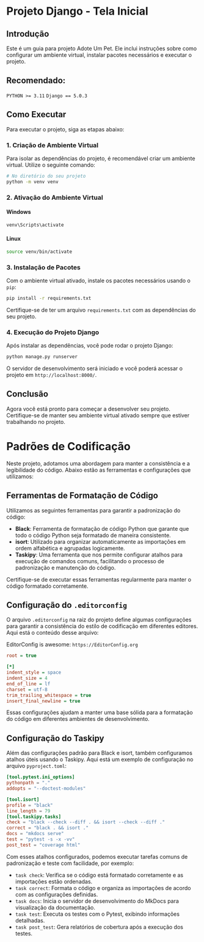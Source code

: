 # Projeto Django - Tela Inicial

## Introdução
Este é um guia para  projeto Adote Um Pet. Ele inclui instruções sobre como configurar um ambiente virtual, instalar pacotes necessários e executar o projeto.

## Recomendado:
`PYTHON >= 3.11`
`Django == 5.0.3`

## Como Executar
Para executar o projeto, siga as etapas abaixo:

### 1. Criação de Ambiente Virtual
Para isolar as dependências do projeto, é recomendável criar um ambiente virtual. Utilize o seguinte comando:

```bash
# No diretório do seu projeto
python -m venv venv
```

### 2. Ativação do Ambiente Virtual
#### Windows
```bash
venv\Scripts\activate
```

#### Linux
```bash
source venv/bin/activate
```

### 3. Instalação de Pacotes
Com o ambiente virtual ativado, instale os pacotes necessários usando o `pip`:

```bash
pip install -r requirements.txt
```

Certifique-se de ter um arquivo `requirements.txt` com as dependências do seu projeto.

### 4. Execução do Projeto Django
Após instalar as dependências, você pode rodar o projeto Django:

```bash
python manage.py runserver
```

O servidor de desenvolvimento será iniciado e você poderá acessar o projeto em `http://localhost:8000/`.

## Conclusão
Agora você está pronto para começar a desenvolver seu projeto.
Certifique-se de manter seu ambiente virtual ativado sempre que estiver trabalhando no projeto.



# Padrões de Codificação

Neste projeto, adotamos uma abordagem  para manter a consistência e a legibilidade do código. Abaixo estão as ferramentas e configurações que utilizamos:

## Ferramentas de Formatação de Código

Utilizamos as seguintes ferramentas para garantir a padronização do código:

- **Black**: Ferramenta de formatação de código Python que garante que todo o código Python seja formatado de maneira consistente.
- **isort**: Utilizado para organizar automaticamente as importações em ordem alfabética e agrupadas logicamente.
- **Taskipy**: Uma ferramenta que nos permite configurar atalhos para execução de comandos comuns, facilitando o processo de padronização e manutenção do código.

Certifique-se de executar essas ferramentas regularmente para manter o código formatado corretamente.

## Configuração do `.editorconfig`

O arquivo `.editorconfig` na raiz do projeto define algumas configurações para garantir a consistência do estilo de codificação em diferentes editores. Aqui está o conteúdo desse arquivo:

 EditorConfig is awesome: `https://EditorConfig.org`

```ini
root = true

[*]
indent_style = space
indent_size = 4
end_of_line = lf
charset = utf-8
trim_trailing_whitespace = true
insert_final_newline = true
```

Essas configurações ajudam a manter uma base sólida para a formatação do código em diferentes ambientes de desenvolvimento.

## Configuração do Taskipy

Além das configurações padrão para Black e isort, também configuramos atalhos úteis usando o Taskipy. Aqui está um exemplo de configuração no arquivo `pyproject.toml`:

```toml
[tool.pytest.ini_options]
pythonpath = "."
addopts = "--doctest-modules"

[tool.isort]
profile = "black"
line_length = 79
[tool.taskipy.tasks]
check = "black --check --diff . && isort --check --diff ."
correct = "black . && isort ."
docs = "mkdocs serve"
test = "pytest -s -x -vv"
post_test = "coverage html"
```

Com esses atalhos configurados, podemos executar tarefas comuns de padronização e teste com facilidade, por exemplo:

- `task check`: Verifica se o código está formatado corretamente e as importações estão ordenadas.
- `task correct`: Formata o código e organiza as importações de acordo com as configurações definidas.
- `task docs`: Inicia o servidor de desenvolvimento do MkDocs para visualização da documentação.
- `task test`: Executa os testes com o Pytest, exibindo informações detalhadas.
- `task post_test`: Gera relatórios de cobertura após a execução dos testes.
